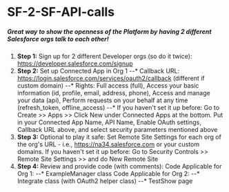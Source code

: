 # SF-2-SF-API-calls
##### Great way to show the openness of the Platform by having 2 different Salesforce orgs talk to each other!

1. **Step 1:** Sign up for 2 different Developer orgs (so do it twice): https://developer.salesforce.com/signup
2. **Step 2:** Set up Connected App in Org 1
--* Callback URL: https://login.salesforce.com/services/oauth2/callback (different if custom domain)
--* Rights: Full access (full), Access your basic information (id, profile, email, address, phone), Access and manage your data (api), Perform requests on your behalf at any time (refresh_token, offline_access)
--* If you haven't set it up before: Go to Create >> Apps >> Click New under Connected Apps at the bottom. Put in your Connected App Name, API Name, Enable OAuth settings, Callback URL above, and select security parameters mentioned above 
3. **Step 3:** Optional to play it safe: Set Remote Site Settings for each org of the org's URL - i.e., https://na34.salesforce.com	or your custom domains. If you haven't set it up before: Go to Security Controls >> Remote Site Settings >> and do New Remote Site
4. **Step 4:** Review and provide code (with comments):
Code Applicable for Org 1:
--* ExampleManager class
Code Applicable for Org 2: 
--* Integrate class (with OAuth2 helper class)
--* TestShow page
